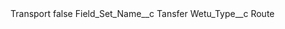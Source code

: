 <?xml version="1.0" encoding="UTF-8"?>
<CustomMetadata xmlns="http://soap.sforce.com/2006/04/metadata" xmlns:xsi="http://www.w3.org/2001/XMLSchema-instance" xmlns:xsd="http://www.w3.org/2001/XMLSchema">
    <label>Transport</label>
    <protected>false</protected>
    <values>
        <field>Field_Set_Name__c</field>
        <value xsi:type="xsd:string">Tansfer</value>
    </values>
    <values>
        <field>Wetu_Type__c</field>
        <value xsi:type="xsd:string">Route</value>
    </values>
</CustomMetadata>
